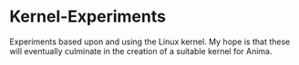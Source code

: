 Kernel-Experiments
==================

Experiments based upon and using the Linux kernel. My hope is that these will eventually culminate in the creation of a suitable kernel for Anima.

